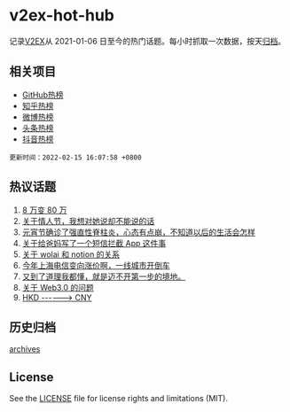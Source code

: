 # v2ex-hot-hub

 记录[V2EX](https://www.v2ex.com/)从 2021-01-06 日至今的热门话题。每小时抓取一次数据，按天[归档](archives)。
 
 ## 相关项目

- [GitHub热榜](https://github.com/lonnyzhang423/github-hot-hub)
- [知乎热榜](https://github.com/lonnyzhang423/zhihu-hot-hub)
- [微博热榜](https://github.com/lonnyzhang423/weibo-hot-hub)
- [头条热榜](https://github.com/lonnyzhang423/toutiao-hot-hub)
- [抖音热榜](https://github.com/lonnyzhang423/douyin-hot-hub)


 `更新时间：2022-02-15 16:07:58 +0800`

## 热议话题

1. [8 万变 80 万](https://www.v2ex.com/t/833951)
1. [关于情人节，我想对她说却不能说的话](https://www.v2ex.com/t/833806)
1. [元宵节确诊了强直性脊柱炎，心态有点崩，不知道以后的生活会怎样](https://www.v2ex.com/t/833923)
1. [关于给爸妈写了一个短信拦截 App 这件事](https://www.v2ex.com/t/833808)
1. [关于 wolai 和 notion 的关系](https://www.v2ex.com/t/833867)
1. [今年上海电信变向涨价啊，一线城市开倒车](https://www.v2ex.com/t/833877)
1. [又到了道理我都懂，就是迈不开第一步的境地。](https://www.v2ex.com/t/833887)
1. [关于 Web3.0 的问题](https://www.v2ex.com/t/833901)
1. [HKD ------> CNY](https://www.v2ex.com/t/833854)

## 历史归档

[archives](archives)

## License

See the [LICENSE](LICENSE) file for license rights and limitations (MIT).
